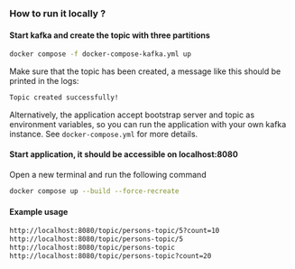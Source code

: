 ### How to run it locally ?

#### Start kafka and create the topic with three partitions 
```bash
docker compose -f docker-compose-kafka.yml up 
```
Make sure that the topic has been created, a message like this should be printed in the logs:
```bash
Topic created successfully!
```

Alternatively, the application accept bootstrap server and topic as environment variables, so you can run the application with your own kafka instance.
See `docker-compose.yml` for more details.


#### Start application, it should be accessible on localhost:8080

Open a new terminal and run the following command

```bash
docker compose up --build --force-recreate
```


#### Example usage
```bash
http://localhost:8080/topic/persons-topic/5?count=10
http://localhost:8080/topic/persons-topic/5
http://localhost:8080/topic/persons-topic
http://localhost:8080/topic/persons-topic?count=20
```
